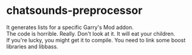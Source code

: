 chatsounds-preprocessor
=======================

It generates lists for a specific Garry's Mod addon.  
The code is horrible. Really. Don't look at it. It will eat your children.  
If you're lucky, you might get it to compile.
You need to link some boost libraries and libbass.